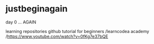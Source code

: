 # justbeginagain
day 0 ... AGAIN

learning repositories 
github tutorial for beginners /learncodea academy /https://www.youtube.com/watch?v=0fKg7e37bQE
